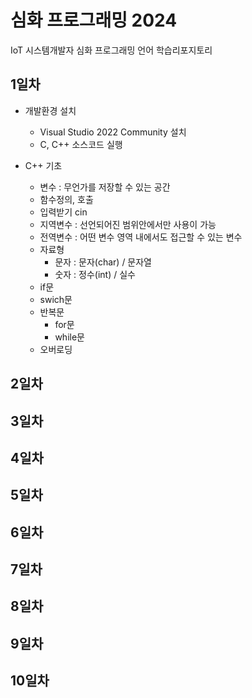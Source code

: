 # 심화 프로그래밍 2024
IoT 시스템개발자 심화 프로그래밍 언어 학습리포지토리

## 1일차
- 개발환경 설치
	- Visual Studio 2022 Community 설치
	- C, C++ 소스코드 실행
	
- C++ 기초
	- 변수 : 무언가를 저장할 수 있는 공간
	- 함수정의, 호출
	- 입력받기 cin
	- 지역변수 : 선언되어진 범위안에서만 사용이 가능
	- 전역변수 : 어떤 변수 영역 내에서도 접근할 수 있는 변수
	- 자료형
		- 문자 : 문자(char) / 문자열
		- 숫자 : 정수(int) / 실수
	- if문
	- swich문
	- 반복문
		- for문
		- while문
	- 오버로딩
	
## 2일차

## 3일차

## 4일차

## 5일차

## 6일차

## 7일차

## 8일차

## 9일차

## 10일차